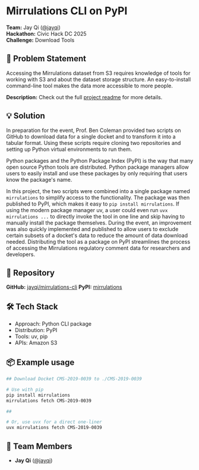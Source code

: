 # Mirrulations CLI on PyPI

**Team:** Jay Qi ([@jayqi](https://github.com/jayqi))  
**Hackathon:** Civic Hack DC 2025  
**Challenge:** Download Tools

## 🎯 Problem Statement

Accessing the Mirrulations dataset from S3 requires knowledge of tools for working with S3 and about the dataset storage structure. An easy-to-install command-line tool makes the data more accessible to more people.

**Description:**
Check out the full [project readme](./upstream/README.md) for more details.

## 💡 Solution

In preparation for the event, Prof. Ben Coleman provided two scripts on GitHub to download data for a single docket and to transform it into a tabular format. Using these scripts require cloning two repositories and setting up Python virtual environments to run them.

Python packages and the Python Package Index (PyPI) is the way that many open source Python tools are distributed. Python package managers allow users to easily install and use these packages by only requiring that users know the package's name.

In this project, the two scripts were combined into a single package named `mirrulations` to simplify access to the functionality. The package was then published to PyPI, which makes it easy to `pip install mirrulations`. If using the modern package manager uv, a user could even run `uvx mirrulations ...` to directly invoke the tool in one line and skip having to manually install the package themselves. During the event, an improvement was also quickly implemented and published to allow users to exclude certain subsets of a docket's data to reduce the amount of data download needed. Distributing the tool as a package on PyPI streamlines the process of accessing the Mirrulations regulatory comment data for researchers and developers.

## 🚀 Repository

**GitHub:** [jayqi/mirrulations-cli](https://github.com/jayqi/mirrulations-cli)
**PyPI:** [mirrulations](https://pypi.org/project/mirrulations/)

## 🛠️ Tech Stack

- Approach: Python CLI package
- Distribution: PyPI
- Tools: uv, pip
- APIs: Amazon S3

## 📦 Example usage

```bash
## Download Docket CMS-2019-0039 to ./CMS-2019-0039

# Use with pip
pip install mirrulations
mirrulations fetch CMS-2019-0039

##

# Or, use uvx for a direct one-liner
uvx mirrulations fetch CMS-2019-0039
```

## 🤝 Team Members

- **Jay Qi** ([@jayqi](https://github.com/jayqi))
